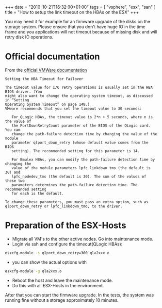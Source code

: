 +++
date = "2010-10-21T16:32:00+01:00"
tags = [ "vsphere", "esx", "san" ]
title = "How to setup the link timeout on the HBAs on the ESX"
+++

You may need it for example for an firmware upgrade of the disks on the storage system. Please ensure that you don't have huge IO in the time frame and you applications will not timeout because of missing disk and will retry disk IO operations.

<!--more-->

# Official documentation

From the [official VMWare documentation](http://www.vmware.com/pdf/vi3_san_design_deploy.pdf)

    Setting the HBA Timeout for Failover

    The timeout value for I/O retry operations is usually set in the HBA BIOS driver. (You
    might also want to change the operating system timeout, as discussed in “Setting
    Operating System Timeout” on page 148.)
    VMware recommends that you set the timeout value to 30 seconds:

       For QLogic HBAs, the timeout value is 2*n + 5 seconds, where n is the value of
       the PortDownRetryCount parameter of the BIOS of the QLogic card. You can
       change the path-failure detection time by changing the value of the module
       parameter qlport_down_retry (whose default value comes from the BIOS
       setting). The recommended setting for this parameter is 14.

       For Emulex HBAs, you can modify the path-failure detection time by changing the
       value of the module parameters lpfc_linkdown_tmo (the default is 30) and
       lpfc_nodedev_tmo (the default is 30). The sum of the values of these two
       parameters determines the path-failure detection time. The recommended setting
       for each is the default.

    To change these parameters, you must pass an extra option, such as
    qlport_down_retry or lpfc_linkdown_tmo, to the driver.

# Preparation of the ESX-Hosts

- Migrate all VM's to the other active nodes. Go into maintenance mode.
- Login via ssh and configure the timeout(QLogic HBAs):

```bash
esxcfg-module -s qlport_down_retry=300 qla2xxx.o
```

- you can show the actual options with

```bash
esxcfg-module -g qla2xxx.o
```

- Reboot the host and leave the maintenance mode.
- Do this with all ESX-Hosts in the environment.

After that you can start the firmware upgrade. In the tests, the system was running fine without a storage approximately 10 minutes.
